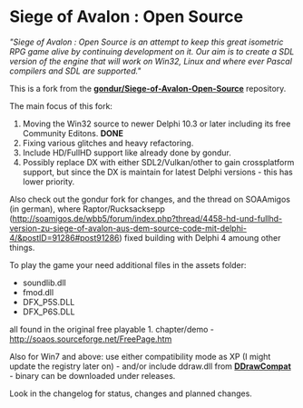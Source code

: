 # Siege of Avalon : Open Source #

_"Siege of Avalon : Open Source is an attempt to keep this great isometric RPG game alive by continuing development on it. Our aim is to create a SDL version of the engine that will work on Win32, Linux and where ever Pascal compilers and SDL are supported."_

This is a fork from the [**gondur/Siege-of-Avalon-Open-Source**](https://github.com/gondur/Siege-of-Avalon-Open-Source) repository.

The main focus of this fork: 

1. Moving the Win32 source to newer Delphi 10.3 or later including its free Community Editons. **DONE**
2. Fixing various glitches and heavy refactoring.
3. Include HD/FullHD support like already done by gondur.
4. Possibly replace DX with either SDL2/Vulkan/other to gain crossplatform support, but since the DX is maintain for latest Delphi versions - this has lower priority.

Also check out the gondur fork for changes, and the thread on SOAAmigos (in german), where Raptor/Rucksacksepp (http://soamigos.de/wbb5/forum/index.php?thread/4458-hd-und-fullhd-version-zu-siege-of-avalon-aus-dem-source-code-mit-delphi-4/&postID=91286#post91286) fixed building with Delphi 4 amoung other things.

To play the game your need additional files in the assets folder:
- soundlib.dll
- fmod.dll
- DFX_P5S.DLL
- DFX_P6S.DLL

all found in the original free playable 1. chapter/demo - http://soaos.sourceforge.net/FreePage.htm

Also for Win7 and above: use either compatibility mode as XP (I might update the registry later on) - and/or include ddraw.dll from [**DDrawCompat**](https://github.com/narzoul/DDrawCompat) - binary can be downloaded under releases.

Look in the changelog for status, changes and planned changes.